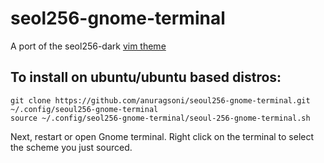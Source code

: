 # seol256-gnome-terminal

A port of the seol256-dark [vim theme](https://github.com/junegunn/seoul256.vim)

## To install on ubuntu/ubuntu based distros:

```
git clone https://github.com/anuragsoni/seoul256-gnome-terminal.git ~/.config/seoul256-gnome-terminal
source ~/.config/seol256-gnome-terminal/seoul-256-gnome-terminal.sh
```

Next, restart or open Gnome terminal. Right click on the terminal to select the scheme you just sourced.